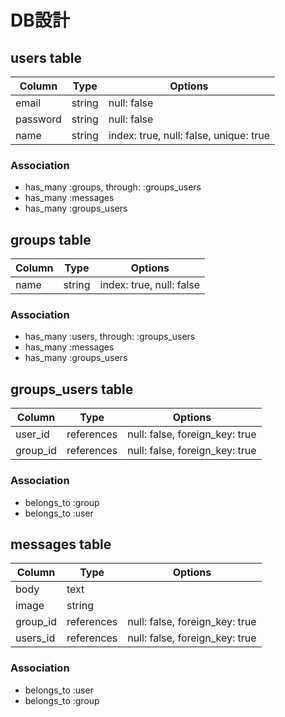 # DB設計

## users table

|Column|Type|Options|
|------|----|-------|
|email|string|null: false|
|password|string|null: false|
|name|string|index: true, null: false, unique: true|

### Association
- has_many :groups, through: :groups_users
- has_many :messages
- has_many :groups_users

## groups table

|Column|Type|Options|
|------|----|-------|
|name|string|index: true, null: false|

### Association
- has_many :users, through: :groups_users
- has_many :messages
- has_many :groups_users

## groups_users table

|Column|Type|Options|
|------|----|-------|
|user_id|references|null: false, foreign_key: true|
|group_id|references|null: false, foreign_key: true|

### Association
- belongs_to :group
- belongs_to :user

## messages table

|Column|Type|Options|
|------|----|-------|
|body|text||
|image|string||
|group_id|references|null: false, foreign_key: true|
|users_id|references|null: false, foreign_key: true|

### Association
- belongs_to :user
- belongs_to :group
